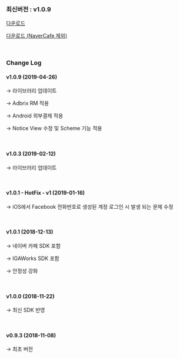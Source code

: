 ### 최신버전 : v1.0.9

[다운로드](https://xyuditqzezxs1008973.cdn.ntruss.com/GamePotUnityPlugIn-2019-04-26.unitypackage)

[다운로드 (NaverCafe 제외)](https://xyuditqzezxs1008973.cdn.ntruss.com/GamePotUnityPlugIn-2019-04-26-ExceptNaverCafe.unitypackage)

<br/>

### Change Log

#### v1.0.9 (2019-04-26)

→ 라이브러리 업데이트

→ Adbrix RM 적용

→ Android 외부결제 적용

→ Notice View 수정 및 Scheme 기능 적용

<br/>

#### v1.0.3 (2019-02-12)

→ 라이브러리 업데이트

<br/>

#### v1.0.1 - HotFix - v1 (2019-01-16)

→ iOS에서 Facebook 전화번호로 생성된 계정 로그인 시 발생 되는 문제 수정

<br/>

#### v1.0.1 (2018-12-13)

→ 네이버 카페 SDK 포함

→ IGAWorks SDK 포함

→ 안정성 강화

<br/>

#### v1.0.0 (2018-11-22)

→ 최신 SDK 반영

<br/>

#### v0.9.3 (2018-11-08)

→ 최초 버전
